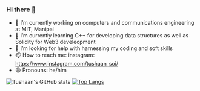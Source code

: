 ### Hi there 👋

- 🔭 I’m currently working on computers and communications engineering at MIT, Manipal
- 🌱 I’m currently learning C++ for developing data structures as well as Solidity for Web3 develeopment
- 🤔 I’m looking for help with harnessing my coding and soft skills
- 📫 How to reach me: instagram: https://www.instagram.com/tushaan_soi/ 
- 😄 Pronouns: he/him





![Tushaan's GitHub stats](https://github-readme-stats.vercel.app/api?username=txshn&show_icons=true&bg_color=00000000)
[![Top Langs](https://github-readme-stats.vercel.app/api/top-langs/?username=txshn&theme=dracula)](https://github.com/anuraghazra/github-readme-stats)
